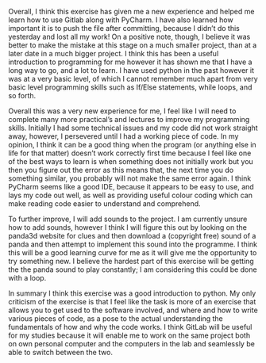 Overall, I think this exercise has given me a new experience and helped me learn how to use Gitlab along with PyCharm. I have also learned how important it is to push the file after committing, because I didn’t do this yesterday and lost all my work! On a positive note, though, I believe it was better to make the mistake at this stage on a much smaller project, than at a later date in a much bigger project. I think this has been a useful introduction to programming for me however it has shown me that I have a long way to go, and a lot to learn. I have used python in the past however it was at a very basic level, of which I cannot remember much apart from very basic level programming skills such as If/Else statements, while loops, and so forth.  

Overall this was a very new experience for me, I feel like I will need to complete many more practical’s and lectures to improve my programming skills. Initially I had some technical issues and my code did not work straight away, however, I persevered until I had a working piece of code. In my opinion, I think it can be a good thing when the program (or anything else in life for that matter) doesn’t work correctly first time because I feel like one of the best ways to learn is when something does not initially work but you then you figure out the error as this means that, the next time you do something similar, you probably will not make the same error again.  I think PyCharm seems like a good IDE, because it appears to be easy to use, and lays my code out well, as well as providing useful colour coding which can make reading code easier to understand and comprehend.  

To further improve, I will add sounds to the project. I am currently unsure how to add sounds, however I think I will figure this out by looking on the panda3d website for clues and then download a (copyright free) sound of a panda and then attempt to implement this sound into the programme. I think this will be a good learning curve for me as it will give me the opportunity to try something new. I believe the hardest part of this exercise will be getting the the panda sound to play constantly; I am considering this could be done with a loop.  

In summary I think this exercise was a good introduction to python. My only criticism of the exercise is that  I feel like the task is more of an exercise that allows you to get used to the software involved, and where and how to write various pieces of code, as a pose to the actual understanding the fundamentals of how and why the code works. I think GitLab will be useful for my studies because it will enable me to work on the same project both on own personal computer and the computers in the lab and seamlessly be able to switch between the two.    
  
